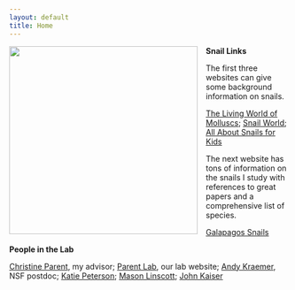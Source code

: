 ```yaml
---
layout: default
title: Home
---
```


<image style="float: left; margin: 0px 15px 15px 0px;"
src="https://cloud.githubusercontent.com/assets/14020037/10561228/14086d94-74d6-11e5-9eba-7163768207f3.JPG" width="340" />

**Snail Links**

The first three websites can give some background information on snails. 

[The Living World of Molluscs](http://molluscs.at/gastropoda/index.html);
[Snail World](http://www.snail-world.com/);
[All About Snails for Kids](http://www.kiddyhouse.com/Snails/)

The next website has tons of information on the snails I study with references to great papers and a comprehensive list of species.

[Galapagos Snails](https://galapagossnaillab.wordpress.com/)

**People in the Lab**

[Christine Parent](http://www.uidaho.edu/sci/biology/faculty/christine-parent), my advisor; 
[Parent Lab](http://webpages.uidaho.edu/parentlab/Parent_lab/Parent_lab___Home.html), our lab website; 
[Andy Kraemer](https://andrewckraemer.wordpress.com/), NSF postdoc; 
[Katie Peterson](http://katielynnpeterson.weebly.com/); 
[Mason Linscott](http://mason-linscott.github.io/); 
[John Kaiser](http://johnathankaiser.weebly.com/)
